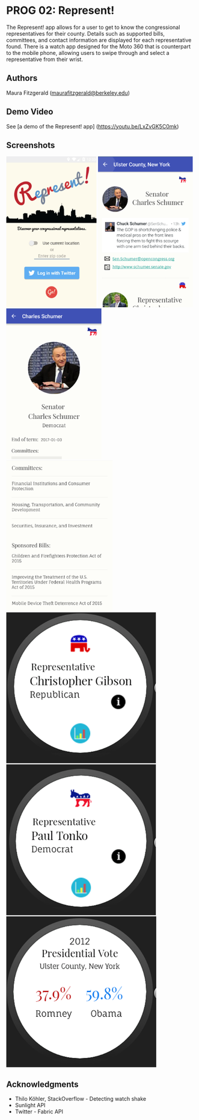 # PROG 02: Represent!

The Represent! app allows for a user to get to know the congressional representatives for their county. Details such as supported bills, committees, and contact information are displayed for each representative found. There is a watch app designed for the Moto 360 that is counterpart to the mobile phone, allowing users to swipe through and select a representative from their wrist.

## Authors

Maura Fitzgerald ([maurafitzgerald@berkeley.edu](mailto:your_email@berkeley.edu))

## Demo Video

See [a demo of the Represent! app] (https://youtu.be/LxZvGK5C0mk)

## Screenshots
<img src="screenshots/homeview.png" height="400" alt="Screenshot"/>
<img src="screenshots/searchview.png" height="400" alt="Screenshot"/>
<img src="screenshots/repview.png" height="400" alt="Screenshot"/>
<img src="screenshots/listview.png" height="400" alt="Screenshot"/>
<img src="screenshots/repviewwatch.png" height="400" alt="Screenshot"/>
<img src="screenshots/repview2.png" height="400" alt="Screenshot"/>
<img src="screenshots/graphview.png" height="400" alt="Screenshot"/>


## Acknowledgments

* Thilo Köhler, StackOverflow - Detecting watch shake
* Sunlight API
* Twitter - Fabric API
